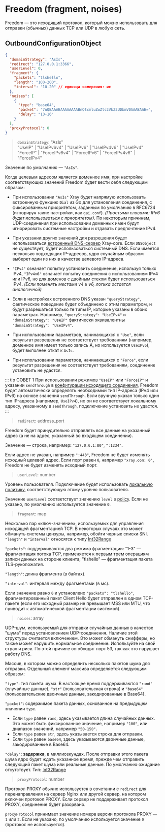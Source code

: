 # Freedom (fragment, noises)

Freedom — это исходящий протокол, который можно использовать для отправки (обычных) данных TCP или UDP в любую сеть.

## OutboundConfigurationObject

```json
{
  "domainStrategy": "AsIs",
  "redirect": "127.0.0.1:3366",
  "userLevel": 0,
  "fragment": {
    "packets": "tlshello",
    "length": "100-200",
    "interval": "10-20" // единица измерения: мс
  },
  "noises": [
    {
      "type": "base64",
      "packet": "7nQBAAABAAAAAAAABnQtcmluZwZtc2VkZ2UDbmV0AAABAAE=",
      "delay": "10-16"
    }
  ],
  "proxyProtocol": 0
}
```

> `domainStrategy`: "AsIs"<br>
> "UseIP" | "UseIPv6v4" | "UseIPv6" | "UseIPv4v6" | "UseIPv4"<br>
> "ForceIP" | "ForceIPv6v4" | "ForceIPv6" | "ForceIPv4v6" | "ForceIPv4"

Значение по умолчанию — `"AsIs"`.

Когда целевым адресом является доменное имя, при настройке соответствующих значений Freedom будет вести себя следующим образом:

- При использовании `"AsIs"` Xray будет напрямую использовать встроенную функцию `Dial` из Go для установления соединения, с фиксированным приоритетом, заданным по умолчанию в RFC6724 (игнорируя такие настройки, как `gai.conf`). *(Простыми словами: IPv6 будет использоваться с приоритетом).*
По некоторым причинам, UDP-соединения при использовании доменных имен будут игнорировать системные настройки и отдавать предпочтение IPv4.

- При указании других значений для разрешения будет использоваться [встроенный DNS-сервер](../dns.md) Xray-core. Если `DNSObject` не существует, будет использоваться системный DNS. Если имеется несколько подходящих IP-адресов, ядро случайным образом выберет один из них в качестве целевого IP-адреса.
- `"IPv4"` означает попытку установить соединение, используя только IPv4, `"IPv4v6"` означает попытку соединения с использованием IPv4 или IPv6, но для доменов с двойным стеком будет использоваться IPv4.  *(Если поменять местами v4 и v6, логика остается аналогичной)*

- Если в настройках встроенного DNS указан `"queryStrategy"`, фактическое поведение будет объединено с этим параметром, и будут разрешаться только те типы IP, которые указаны в обоих параметрах. Например, `"queryStrategy": "UseIPv4"` и `"domainStrategy": "UseIP"` фактически эквивалентны `"domainStrategy": "UseIPv4"`.
- При использовании параметров, начинающихся с `"Use"`, если результат разрешения не соответствует требованиям (например, доменное имя имеет только запись A, но используется `UseIPv6`), будет выполнен откат к `AsIs`.
- При использовании параметров, начинающихся с `"Force"`, если результат разрешения не соответствует требованиям, соединение установить не удастся.

::: tip СОВЕТ 1
При использовании режимов `"UseIP"` или `"ForceIP"` и указании `sendThrough` в [конфигурации исходящего соединения](../outbound.md#outboundobject), Freedom будет автоматически определять необходимый тип IP-адреса (IPv4 или IPv6) на основе значения `sendThrough`. Если вручную указан только один тип IP-адреса (например, `UseIPv4`), но он не соответствует локальному адресу, указанному в `sendThrough`, подключение установить не удастся.
:::

> `redirect`: address_port

Freedom будет принудительно отправлять все данные на указанный адрес (а не на адрес, указанный во входящем соединении).

Значение — строка, например: `"127.0.0.1:80"`, `":1234"`.

Если адрес не указан, например `":443"`, Freedom не будет изменять исходный целевой адрес.
Если порт равен `0`, например `"xray.com: 0"`, Freedom не будет изменять исходный порт.

> `userLevel`: number

Уровень пользователя. Подключение будет использовать [локальную политику](../policy.md#levelpolicyobject), соответствующую этому уровню пользователя.

Значение `userLevel` соответствует значению `level` в [policy](../policy.md#policyobject). Если не указано, по умолчанию используется значение `0`.

> `fragment`: map

Несколько пар «ключ-значение», используемых для управления исходящей фрагментацией TCP. В некоторых случаях это может обмануть системы цензуры, например, обойти черные списки SNI.
`"length"` и `"interval"` относятся к типу [Int32Range](../../development/intro/guide.md#int32range)

`"packets"`: поддерживаются два режима фрагментации: "1-3" — фрагментация потока TCP, применяется к первым трем операциям записи данных на стороне клиента; "tlshello" — фрагментация пакета TLS-рукопожатия.

`"length"`: длина фрагмента (в байтах).

`"interval"`: интервал между фрагментами (в мс).

Если значение равно `0` и установлено `"packets": "tlshello"`, фрагментированный пакет Client Hello будет отправлен в одном TCP-пакете (если его исходный размер не превышает MSS или MTU, что приводит к автоматической фрагментации системой).

> `noises`: array

UDP-шум, используемый для отправки случайных данных в качестве "шума" перед установлением UDP-соединения.  Наличие этой структуры считается включением. Это может обмануть снифферы, но также может нарушить нормальное соединение. Используйте на свой страх и риск. По этой причине он обходит порт 53, так как это нарушает работу DNS.

Массив, в котором можно определить несколько пакетов шума для отправки. Отдельный элемент массива определяется следующим образом:

`"type"`: тип пакета шума. В настоящее время поддерживаются `"rand"` (случайные данные), `"str"` (пользовательская строка) и `"base64"` (пользовательские двоичные данные, закодированные в Base64).

`"packet"`: содержимое пакета данных, основанное на предыдущем значении `type`.

- Если `type` равен `rand`, здесь указывается длина случайных данных. Это может быть фиксированное значение, например `"100"`, или диапазон значений, например `"50-150"`.
- Если `type` равен `str`, здесь указывается строка для отправки.
- Если `type` равен `base64`, здесь указываются двоичные данные, закодированные в Base64.

`"delay"`: **задержка**, в миллисекундах. После отправки этого пакета шума ядро будет ждать указанное время, прежде чем отправить следующий пакет шума или реальные данные. По умолчанию ожидание отсутствует. Тип: [Int32Range](../../development/intro/guide.md#int32range)

> `proxyProtocol`: number

Протокол PROXY обычно используется в сочетании с `redirect` для перенаправления на сервер Nginx или другой сервер, на котором включен протокол PROXY. Если сервер не поддерживает протокол PROXY, соединение будет разорвано.

`proxyProtocol` принимает значение номера версии протокола PROXY — `1` или `2`. Если не указано, по умолчанию используется значение `0` (протокол не используется). 
